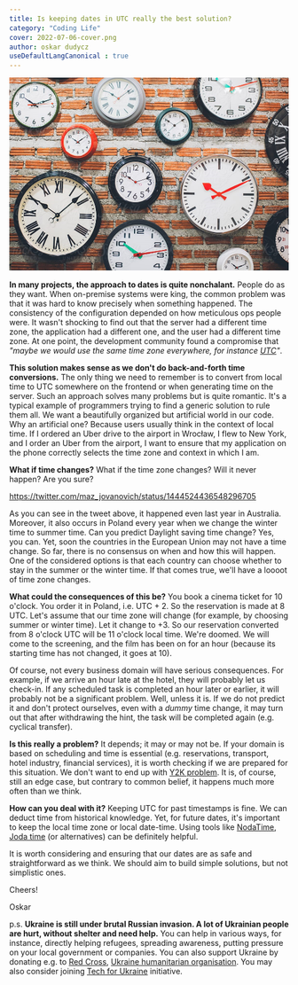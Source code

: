 ```yaml
---
title: Is keeping dates in UTC really the best solution?
category: "Coding Life"
cover: 2022-07-06-cover.png
author: oskar dudycz
useDefaultLangCanonical : true
---
```


![cover](2022-07-06-cover.png)

**In many projects, the approach to dates is quite nonchalant.** People do as they want. When on-premise systems were king, the common problem was that it was hard to know precisely when something happened. The consistency of the configuration depended on how meticulous ops people were. It wasn't shocking to find out that the server had a different time zone, the application had a different one, and the user had a different time zone. At one point, the development community found a compromise that _"maybe we would use the same time zone everywhere, for instance [UTC](https://en.wikipedia.org/wiki/Coordinated_Universal_Time)"_.

**This solution makes sense as we don't do back-and-forth time conversions.** The only thing we need to remember is to convert from local time to UTC somewhere on the frontend or when generating time on the server. Such an approach solves many problems but is quite romantic. It's a typical example of programmers trying to find a generic solution to rule them all. We want a beautifully organized but artificial world in our code. Why an artificial one? Because users usually think in the context of local time. If I ordered an Uber drive to the airport in Wrocław, I flew to New York, and I order an Uber from the airport, I want to ensure that my application on the phone correctly selects the time zone and context in which I am.

**What if time changes?** What if the time zone changes? Will it never happen? Are you sure?

https://twitter.com/maz_jovanovich/status/1444524436548296705

As you can see in the tweet above, it happened even last year in Australia. Moreover, it also occurs in Poland every year when we change the winter time to summer time. Can you predict Daylight saving time change? Yes, you can. Yet, soon the countries in the European Union may not have a time change. So far, there is no consensus on when and how this will happen. One of the considered options is that each country can choose whether to stay in the summer or the winter time. If that comes true, we'll have a loooot of time zone changes.

**What could the consequences of this be?** You book a cinema ticket for 10 o'clock. You order it in Poland, i.e. UTC + 2. So the reservation is made at 8 UTC. Let's assume that our time zone will change (for example, by choosing summer or winter time). Let it change to +3. So our reservation converted from 8 o'clock UTC will be 11 o'clock local time. We're doomed. We will come to the screening, and the film has been on for an hour (because its starting time has not changed, it goes at 10).

Of course, not every business domain will have serious consequences. For example, if we arrive an hour late at the hotel, they will probably let us check-in. If any scheduled task is completed an hour later or earlier, it will probably not be a significant problem. Well, unless it is. If we do not predict it and don't protect ourselves, even with a _dummy_ time change, it may turn out that after withdrawing the hint, the task will be completed again (e.g. cyclical transfer).

**Is this really a problem?** It depends; it may or may not be. If your domain is based on scheduling and time is essential (e.g. reservations, transport, hotel industry, financial services), it is worth checking if we are prepared for this situation. We don't want to end up with [Y2K problem](https://en.wikipedia.org/wiki/Year_2000_problem). It is, of course, still an edge case, but contrary to common belief, it happens much more often than we think.

**How can you deal with it?** Keeping UTC for past timestamps is fine. We can deduct time from historical knowledge. Yet, for future dates, it's important to keep the local time zone or local date-time. Using tools like [NodaTime](https://nodatime.org/), [Joda time](https://www.joda.org/joda-time/) (or alternatives) can be definitely helpful.

It is worth considering and ensuring that our dates are as safe and straightforward as we think. We should aim to build simple solutions, but not simplistic ones.

Cheers!

Oskar

p.s. **Ukraine is still under brutal Russian invasion. A lot of Ukrainian people are hurt, without shelter and need help.** You can help in various ways, for instance, directly helping refugees, spreading awareness, putting pressure on your local government or companies. You can also support Ukraine by donating e.g. to [Red Cross](https://www.icrc.org/en/donate/ukraine), [Ukraine humanitarian organisation](https://savelife.in.ua/en/donate/). You may also consider joining [Tech for Ukraine](https://techtotherescue.org/tech/tech-for-ukraine) initiative.
